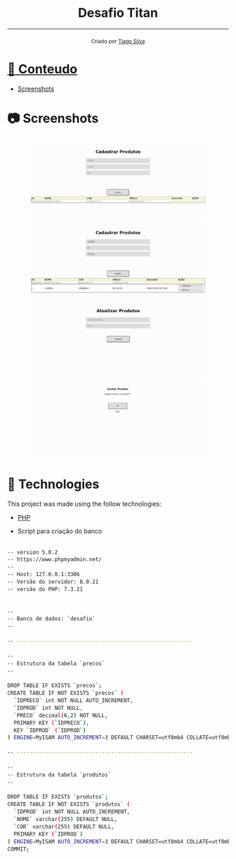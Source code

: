 <h1 align="center">
  Desafio Titan
</h1>

<hr />


<div align="center">
  <sub> Criado por 
    <a href="https://github.com/TiagoSilva-Dev">Tiago Silva
  </sub>
</div>

# 📌 Conteudo

* [Screenshots](#camera-screenshots)


# :camera: Screenshots
<div align="center" display="flex">
   <img src="/public/d1.png" width="400px">
   <img src="/public/d2.png" width="400px">
    <img src="/public/d3.png" width="400px">
   <img src="/public/d4.png" width="400px">
</div>

# :rocket: Technologies
This project was made using the follow technologies:

- [PHP](https://www.php.net/)

* Script para criação do banco 
```bash

-- version 5.0.2
-- https://www.phpmyadmin.net/
--
-- Host: 127.0.0.1:3306
-- Versão do servidor: 8.0.21
-- versão do PHP: 7.3.21


--
-- Banco de dados: `desafio`
--

-- --------------------------------------------------------

--
-- Estrutura da tabela `precos`
--

DROP TABLE IF EXISTS `precos`;
CREATE TABLE IF NOT EXISTS `precos` (
  `IDPRECO` int NOT NULL AUTO_INCREMENT,
  `IDPROD` int NOT NULL,
  `PRECO` decimal(6,2) NOT NULL,
  PRIMARY KEY (`IDPRECO`),
  KEY `IDPROD` (`IDPROD`)
) ENGINE=MyISAM AUTO_INCREMENT=3 DEFAULT CHARSET=utf8mb4 COLLATE=utf8mb4_0900_ai_ci;

-- --------------------------------------------------------

--
-- Estrutura da tabela `produtos`
--

DROP TABLE IF EXISTS `produtos`;
CREATE TABLE IF NOT EXISTS `produtos` (
  `IDPROD` int NOT NULL AUTO_INCREMENT,
  `NOME` varchar(255) DEFAULT NULL,
  `COR` varchar(255) DEFAULT NULL,
  PRIMARY KEY (`IDPROD`)
) ENGINE=MyISAM AUTO_INCREMENT=3 DEFAULT CHARSET=utf8mb4 COLLATE=utf8mb4_0900_ai_ci;
COMMIT;


```
